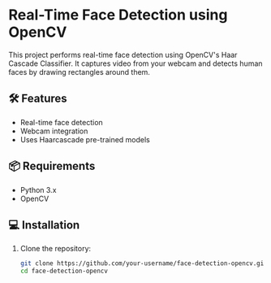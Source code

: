# Real-Time Face Detection using OpenCV

This project performs real-time face detection using OpenCV's Haar Cascade Classifier. It captures video from your webcam and detects human faces by drawing rectangles around them.

## 🛠️ Features

- Real-time face detection
- Webcam integration
- Uses Haarcascade pre-trained models

## 📦 Requirements

- Python 3.x
- OpenCV

## 💻 Installation

1. Clone the repository:
   ```bash
   git clone https://github.com/your-username/face-detection-opencv.git
   cd face-detection-opencv
